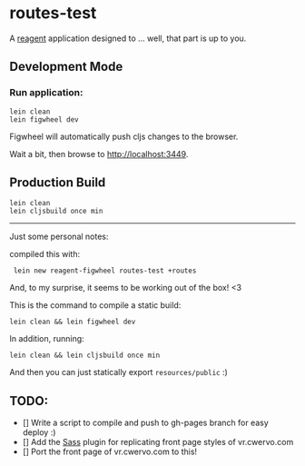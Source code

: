 # routes-test

A [reagent](https://github.com/reagent-project/reagent) application designed to ... well, that part is up to you.

## Development Mode

### Run application:

```
lein clean
lein figwheel dev
```

Figwheel will automatically push cljs changes to the browser.

Wait a bit, then browse to [http://localhost:3449](http://localhost:3449).

## Production Build

```
lein clean
lein cljsbuild once min
```

---

Just some personal notes:

compiled this with:
```
 lein new reagent-figwheel routes-test +routes
```

And, to my surprise, it seems to be working out of the box! <3

This is the command to compile a static build:

```
lein clean && lein figwheel dev

```

In addition, running:

```
lein clean && lein cljsbuild once min
```
And then you can just statically export `resources/public` :)

TODO:
---

- [] Write a script to compile and push to gh-pages branch for easy deploy :)
- [] Add the [Sass](https://github.com/vladh/lein-sassy) plugin for replicating
front page styles of vr.cwervo.com
- [] Port the front page of vr.cwervo.com to this!
